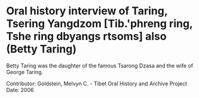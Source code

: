 # Oral history interview of Taring, Tsering Yangdzom [Tib.'phreng ring, Tshe ring dbyangs rtsoms] also (Betty Taring)


Betty Taring was the daughter of the famous Tsarong Dzasa and the wife of George Taring.


Contributor:
                        Goldstein, Melvyn C. - Tibet Oral History and Archive Project  
Date:
2006  
